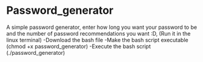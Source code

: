 # Password_generator
A simple password generator,
enter how long you want your password to be and the number of password recommendations you want :D, 
(Run it in the linux terminal)
-Download the bash file
-Make the bash script executable (chmod +x password_generator)
-Execute the bash script (./password_generator)
